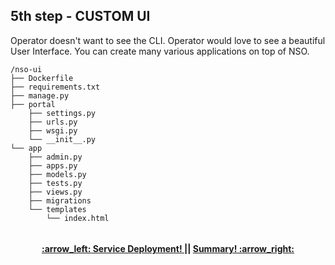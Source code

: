 ## 5th step - CUSTOM UI

Operator doesn't want to see the CLI. Operator would love to see a beautiful User Interface.
You can create many various applications on top of NSO.
```
/nso-ui
├── Dockerfile
├── requirements.txt
├── manage.py
├── portal
    ├── settings.py
    ├── urls.py
    ├── wsgi.py
    └── __init__.py
└── app
    ├── admin.py
    ├── apps.py
    ├── models.py
    ├── tests.py
    ├── views.py
    ├── migrations
    └── templates
        └── index.html
       
```

<h4 align="center"> <a href="/readme/6.md"> :arrow_left: Service Deployment! </a> || <a href="/readme/8.md"> Summary! :arrow_right: </a> </h4>
